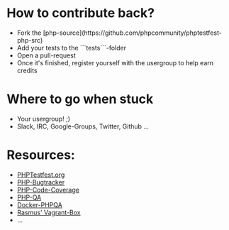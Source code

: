# How to contribute back?

* <!-- .element: class="fragment"-->Fork the [php-source](https://github.com/phpcommunity/phptestfest-php-src)
* <!-- .element: class="fragment"-->Add your tests to the ```tests```-folder
* <!-- .element: class="fragment"-->Open a pull-request
* <!-- .element: class="fragment"-->Once it's finished, register yourself with the usergroup to help earn credits




# Where to go when stuck

* <!-- .element: class="fragment"-->Your usergroup! ;)
* <!-- .element: class="fragment"-->Slack, IRC, Google-Groups, Twitter, Github …



# Resources:

* [PHPTestfest.org](https://phptestfest.org)
* [PHP-Bugtracker](https://bugs.php.net/search.php)
* [PHP-Code-Coverage](http://gcov.php.net/)
* [PHP-QA](https://qa.php.net/phpt_details.php)
* [Docker-PHPQA](https://github.com/herdphp/docker-phpqa)
* [Rasmus' Vagrant-Box](https://app.vagrantup.com/rasmus/boxes/php7dev)
* …
